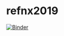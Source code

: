 # refnx2019
[![Binder](https://mybinder.org/badge_logo.svg)](https://mybinder.org/v2/gh/brotwasme/refnx2019/master)
